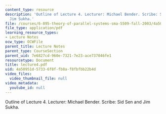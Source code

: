 ```yaml
---
content_type: resource
description: 'Outline of Lecture 4. Lecturer: Michael Bender. Scribe: Sid Sen and
  Jim Sukha.'
file: /courses/6-895-theory-of-parallel-systems-sma-5509-fall-2003/4a50951d57336f8ffb8af8fbfbb22b4d_lecture4.pdf
file_type: application/pdf
learning_resource_types:
- Lecture Notes
ocw_type: OCWFile
parent_title: Lecture Notes
parent_type: CourseSection
parent_uid: 7e6827cd-960e-7321-7e23-ace737046fe1
resourcetype: Document
title: lecture4.pdf
uid: 4a50951d-5733-6f8f-fb8a-f8fbfbb22b4d
video_files:
  video_thumbnail_file: null
video_metadata:
  youtube_id: null
---
```

Outline of Lecture 4. Lecturer: Michael Bender. Scribe: Sid Sen and Jim Sukha.

